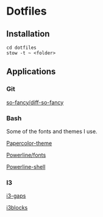 # Dotfiles

## Installation

```
cd dotfiles
stow -t ~ <folder>
```

## Applications

### Git

[so-fancy/diff-so-fancy](https://github.com/so-fancy/diff-so-fancy)

### Bash

Some of the fonts and themes I use.

[Papercolor-theme](https://github.com/NLKNguyen/papercolor-16/tree/master/gnome-terminal)

[Powerline/fonts](https://github.com/powerline/fonts)

[Powerline-shell](https://github.com/banga/powerline-shell)

### I3

[i3-gaps](https://github.com/Airblader/i3)

[i3blocks](https://github.com/vivien/i3blocks)

